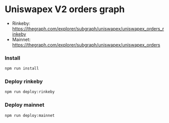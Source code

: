 # Uniswapex V2 orders graph

- Rinkeby: https://thegraph.com/explorer/subgraph/uniswapex/uniswapex_orders_rinkeby
- Mainnet: https://thegraph.com/explorer/subgraph/uniswapex/uniswapex_orders

### Install

```bash
npm run install
```

### Deploy rinkeby

```bash
npm run deploy:rinkeby
```

### Deploy mainnet

```bash
npm run deploy:mainnet
```
